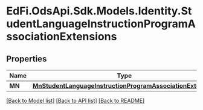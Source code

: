 # EdFi.OdsApi.Sdk.Models.Identity.StudentLanguageInstructionProgramAssociationExtensions
## Properties

Name | Type | Description | Notes
------------ | ------------- | ------------- | -------------
**MN** | [**MnStudentLanguageInstructionProgramAssociationExtension**](MnStudentLanguageInstructionProgramAssociationExtension.md) |  | [optional] 

[[Back to Model list]](../README.md#documentation-for-models) [[Back to API list]](../README.md#documentation-for-api-endpoints) [[Back to README]](../README.md)

